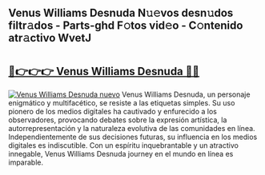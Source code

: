 ## Venus Williams Desnuda N𝚞𝚎vos desn𝚞dos filtr𝚊dos - Parts-ghd F𝚘tos vid𝚎o - C𝚘ntenido atr𝚊ctivo WvetJ

# <h2><a href="http://mb94ykj.tromn.icu/?c=Venus+Williams+Desnuda">🔗👉👉👉 Venus Williams Desnuda 🔗🔗</a></h2>

[![Venus Williams Desnuda nuevo](https://i.imgur.com/pEAQMta.gif)](http://mb94ykj.tromn.icu/?c=Venus+Williams+Desnuda)
Venus Williams Desnuda, un personaje enigmático y multifacético, se resiste a las etiquetas simples. Su uso pionero de los medios digitales ha cautivado y enfurecido a los observadores, provocando debates sobre la expresión artística, la autorrepresentación y la naturaleza evolutiva de las comunidades en línea. Independientemente de sus decisiones futuras, su influencia en los medios digitales es indiscutible. Con un espíritu inquebrantable y un atractivo innegable, Venus Williams Desnuda journey en el mundo en línea es imparable.
